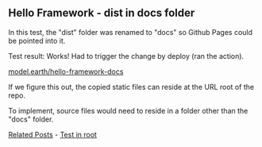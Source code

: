 ## Hello Framework - dist in docs folder

In this test, the "dist" folder was renamed to "docs" so Github Pages could be pointed into it.

Test result: Works! Had to trigger the change by deploy (ran the action).

[model.earth/hello-framework-docs](https://model.earth/hello-framework-docs)

If we figure this out, the copied static files can reside at the URL root of the repo.

To implement, source files would need to reside in a folder other than the "docs" folder.

[Related Posts](https://github.com/observablehq/framework/discussions/1030) - [Test in root](https://github.com/ModelEarth/hello-framework-root/blob/main/README.md)
